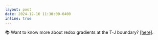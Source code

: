 ```yaml
---
layout: post
date: 2024-12-16 11:30:00-0400
inline: true
---
```


📚 Want to know more about redox gradients at the T-J boundary? <a href="https://www.sciencedirect.com/science/article/pii/S0009254124006107?dgcid=coauthor" target="_blank" >[here]</a>.
